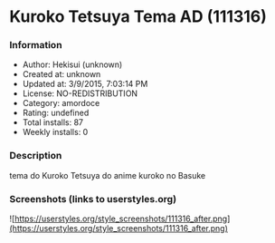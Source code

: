 # Kuroko Tetsuya Tema AD (111316)

### Information
- Author: Hekisui (unknown)
- Created at: unknown
- Updated at: 3/9/2015, 7:03:14 PM
- License: NO-REDISTRIBUTION
- Category: amordoce
- Rating: undefined
- Total installs: 87
- Weekly installs: 0


### Description
tema do Kuroko Tetsuya do anime kuroko no Basuke


### Screenshots (links to userstyles.org)
![https://userstyles.org/style_screenshots/111316_after.png](https://userstyles.org/style_screenshots/111316_after.png)


